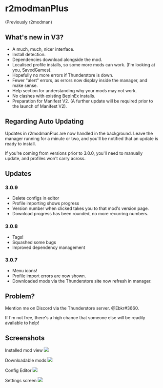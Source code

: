 # r2modmanPlus 
(Previously r2modman)

## What's new in V3?
- A much, much, nicer interface.
- Install detection.
- Dependencies download alongside the mod.
- Localised profile installs, so some more mods can work. (I'm looking at you, SavedGames).
- Hopefully no more errors if Thunderstore is down.
- Fewer "alert" errors, as errors now display inside the manager, and make sense.
- Help section for understanding why your mods may not work.
- No clashes with existing BepInEx installs.
- Preparation for Manifest V2. (A further update will be required prior to the launch of Manifest V2).

## Regarding Auto Updating
Updates in r2modmanPlus are now handled in the background. Leave the manager running for a minute or two, and you'll be notified that an update is ready to install.

If you're coming from versions prior to 3.0.0, you'll need to manually update, and profiles won't carry across.

## Updates
### 3.0.9
- Delete configs in editor
- Profile importing shows progress
- Version number when clicked takes you to that mod's version page.
- Download progress has been rounded, no more recurring numbers.

### 3.0.8
- Tags!
- Squashed some bugs
- Improved dependency management

### 3.0.7
- Menu icons!
- Profile import errors are now shown.
- Downloaded mods via the Thunderstore site now refresh in manager.

## Problem?
Mention me on Discord via the Thunderstore server. @Ebkr#3660.

If I'm not free, there's a high chance that someone else will be readily available to help!

## Screenshots

Installed mod view
![](https://i.imgur.com/NXJL28g.png)

Downloadable mods
![](https://i.imgur.com/hlTw8jf.png)

Config Editor
![](https://i.imgur.com/mkO4Q4H.png)

Settings screen
![](https://i.imgur.com/PhDRMqe.png)